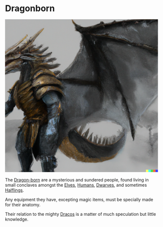 # Dragonborn

![Dragonborn](images/dragon-born.png)

The [Dragon-born] are a mysterious and sundered people, found living in small conclaves amongst the [Elves](elves.md), [Humans](humans.md), [Dwarves](dwarves.md), and sometimes [Halflings](halflings.md).

Any equipment they have, excepting magic items, must be specially made for their anatomy.

Their relation to the mighty [Dracos](dragons.md) is a matter of much speculation but little knowledge.

[Dragon-born]: https://www.dndbeyond.com/races/16-dragonborn
